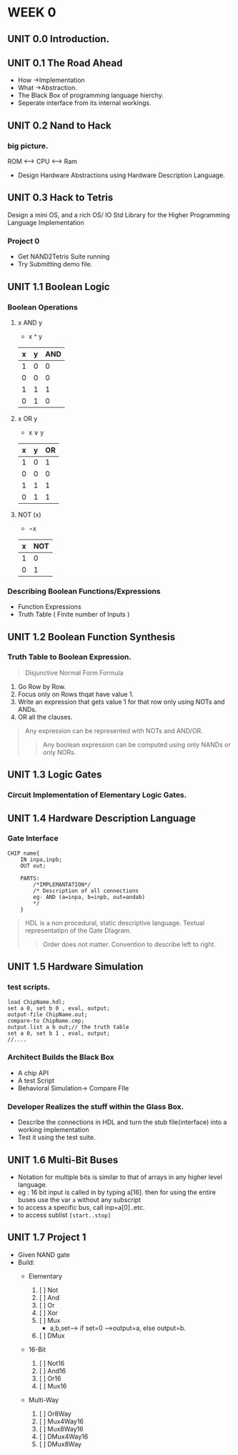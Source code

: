 # WEEK 0

## UNIT 0.0 Introduction.

## UNIT 0.1 The Road Ahead

+ How ->Implementation
+ What ->Abstraction.
+ The Black Box of programming language hierchy.
+ Seperate interface from its internal workings.
## UNIT 0.2 Nand to Hack

### big picture.
ROM <--> CPU <--> Ram
+ Design Hardware Abstractions using Hardware Description Language.
## UNIT 0.3 Hack to Tetris
Design a mini OS, and a rich OS/ IO Std Library for the Higher Programming Language Implementation
### Project 0
+ Get NAND2Tetris Suite running
+ Try Submitting demo file.

## UNIT 1.1 Boolean Logic

### Boolean Operations
1. x AND y
	+ x ^ y

	|x|y|AND|
	|---|---|---|
	|1|0|0|
	|0|0|0|
	|1|1|1|
	|0|1|0|
2. x OR y
	+ x ∨ y

	|x|y|OR|
	|---|---|---|
	|1|0|1|
	|0|0|0|
	|1|1|1|
	|0|1|1|
3.  NOT (x)
	+ ¬x

	|x|NOT|
	|---|---|
	|1|0|
	|0|1|

### Describing Boolean Functions/Expressions
+ Function Expressions
+ Truth Table ( Finite number of Inputs )

## UNIT 1.2 Boolean Function Synthesis

### Truth Table to Boolean Expression.
> Disjunctive Normal Form Formula
1. Go Row by Row.
2. Focus only on Rows thqat have value 1.
3. Write an expression that gets value 1 for that row only using NOTs and ANDs.
4. OR all the clauses.

>Any expression can be represented with NOTs and AND/OR.
>> Any boolean expression can be computed using only NANDs or only NORs.


## UNIT 1.3 Logic Gates

### Circuit Implementation of Elementary Logic Gates.

## UNIT 1.4 Hardware Description Language

### Gate Interface
```
CHIP name{
	IN inpa,inpb;
	OUT out;

	PARTS:
		/*IMPLEMANTATION*/
		/* Description of all connections
		eg- AND (a=inpa, b=inpb, out=andab)
		*/
	}

```
> HDL is a non procedural, static descriptive language. Textual representatipn of the Gate DIagram.
>> Order does not matter. Convention to describe left to right.

## UNIT 1.5 Hardware Simulation

### test scripts.
```
load ChipName.hdl;
set a 0, set b 0 , eval, output;
output-file ChipName.out;
compare-to ChipName.cmp;
output.list a b out;// the truth table
set a 0, set b 1 , eval, output;
//....
```
### Architect Builds the Black Box
+ A chip API
+ A test Script
+ Behavioral Simulation-> Compare FIle

### Developer Realizes the stuff within the Glass Box.
+ Describe the connections in HDL and turn the stub file(interface) into a working implementation
+ Test it using the test suite.


## UNIT 1.6 Multi-Bit Buses

+ Notation for multiple bits is similar to that of arrays in any higher level language.
+ eg : 16 bit input is called in by typing a[16]. then for using the entire buses use the var ```a``` without any subscript
+ to access a specific bus, call inp=a[0]..etc.
+ to access sublist ```[start..stop]```


## UNIT 1.7 Project 1
+ Given NAND gate
+ Build:
	+ Elementary
		1. [ ]  Not
		2. [ ]  And
		3. [ ]  Or
		4. [ ]  Xor
		5. [ ]  Mux
			+ a,b,set--> if set=0 -->output=a, else output=b.
		6. [ ]  DMux

	+ 16-Bit
		1. [ ] Not16
		2. [ ] And16
		3. [ ] Or16
		4. [ ] Mux16
	+ Multi-Way
		1. [ ] Or8Way
		2. [ ] Mux4Way16
		3. [ ] Mux8Way16
		4. [ ] DMux4Way16
		5. [ ] DMux8Way







<!----------------->